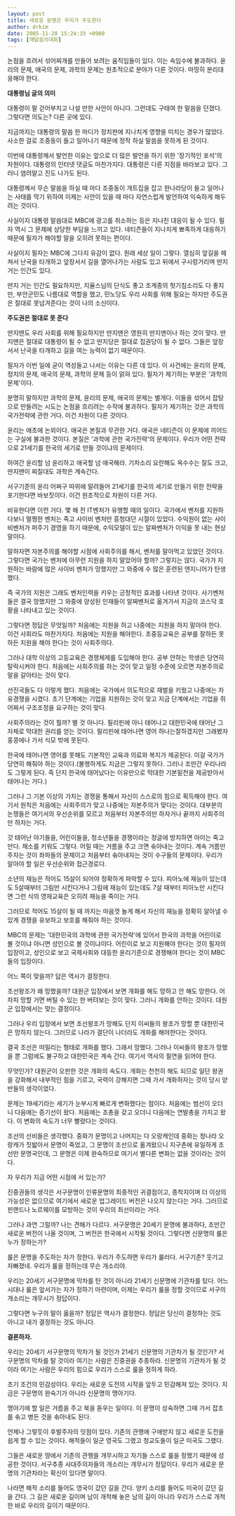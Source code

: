 ```yaml
---
layout: post
title: 새로운 문명은 우리가 주도한다
author: drkim
date: 2005-11-28 15:24:33 +0900
tags: [깨달음의대화]
---
```

논점을 흐려서 섞어찌개를 만들어 보려는 움직임들이 있다. 이는 속임수에 불과하다. 윤리의 문제, 애국의 문제, 과학의 문제는 원초적으로 분야가 다른 것이다. 마땅히 분리대응해야 한다. 

**대통령님 글의 의미**

대통령이 팔 걷어부치고 나설 만한 사안이 아니다. 그런데도 구태여 한 말씀을 던졌다. 그렇다면 의도는? 다른 곳에 있다. 

지금까지는 대통령의 말씀 한 마디가 정치판에 지나치게 영향을 미치는 경우가 많았다. 사소한 걸로 조중동이 들고 일어나기 때문에 정작 하실 말씀을 못하게 된 것이다. 

이번에 대통령께서 발언한 이유는 앞으로 더 많은 발언을 하기 위한 '장기적인 포석'의 차원이다. 대통령의 인터넷 댓글도 마찬가지다. 대통령은 다른 지점을 바라보고 있다. 그러니 염려말고 진도 나가도 된다. 

대통령께서 무슨 말씀을 하실 때 마다 조중동이 개트집을 잡고 한나라당이 들고 일어나는 사태를 막기 위하여 이제는 사안이 있을 때 마다 자연스럽게 발언하여 익숙하게 해두려는 것이다. 

사실이지 대통령 말씀대로 MBC에 광고를 취소하는 등은 지나친 대응이 될 수 있다. 필자 역시 그 문제에 상당한 부담을 느끼고 있다. 네티즌들이 지나치게 뾰족하게 대응하기 때문에 필자가 해야할 말을 오히려 못하는 편이다.

사실이지 필자는 MBC에 그다지 유감이 없다. 원래 세상 일이 그렇다. 열심히 앞길을 헤쳐서 난국을 타개하고 앞장서서 길을 열어나가는 사람도 있고 뒤에서 구시렁거리며 딴지거는 인간도 있다. 

딴지 거는 인간도 필요하지만, 지율스님의 단식도 좋고 조계종의 헛기침소리도 다 좋지만, 부안군민도 나름대로 역할을 했고, 민노당도 우리 사회를 위해 필요는 하지만 주도권은 절대로 못넘겨준다는 것이 나의 소신이다. 

**주도권은 절대로 못 준다**

딴지맨도 우리 사회를 위해 필요하지만 딴지맨은 영원히 딴지맨이나 하는 것이 맞다. 딴지맨은 절대로 대통령이 될 수 없고 딴지당은 절대로 집권당이 될 수 없다. 그들은 앞장서서 난국을 타개하고 길을 여는 능력이 없기 때문이다.

필자가 이번 일에 굳이 역성들고 나서는 이유는 다른 데 있다. 이 사건에는 윤리의 문제, 정치의 문제, 애국의 문제, 과학의 문제 등이 얽혀 있다. 필자가 제기하는 부분은 '과학의 문제'이다. 

분명히 말하지만 과학의 문제, 윤리의 문제, 애국의 문제는 별개다. 이들을 섞어서 잡탕으로 만들려는 시도는 논점을 흐리려는 수작에 불과하다. 필자가 제기하는 것은 과학의 국가전략에 관한 거다. 이건 차원이 다른 것이다. 

윤리는 애초에 논외이다. 애국은 본질과 무관한 거다. 애국은 네티즌이 이 문제에 끼어드는 구실에 불과한 것이다. 본질은 '과학에 관한 국가전략'의 문제이다. 우리가 어떤 전략으로 21세기를 한국의 세기로 만들 것이냐의 문제이다. 

하여간 윤리할 넘 윤리하고 애국할 넘 애국해라. 기차소리 요란해도 옥수수는 잘도 크고, 딴지맨이 찌질대도 과학은 계속간다. 

서구기준의 윤리 어쩌구 따위에 말려들어 21세기를 한국의 세기로 만들기 위한 전략을 포기한다면 바보짓이다. 이건 원초적으로 차원이 다른 거다. 

비유한다면 이런 거다. 몇 해 전 IT벤처가 유행할 때의 일이다. 국가에서 벤처를 지원하다보니 멀쩡한 벤처는 죽고 사이비 벤처만 흥청대던 시절이 있었다. 수익원이 없는 사이비벤처가 퍼주기 경영을 하기 때문에, 수익모델이 있는 알짜벤처가 이익을 못 내는 현상 말이다. 

말하자면 자본주의를 해야할 시점에 사회주의를 해서, 벤처를 말아먹고 있었던 것이다. 그렇다면 국가는 벤처에 아무런 지원을 하지 말았어야 할까? 그렇지는 않다. 국가가 지원하는 바람에 많은 사이비 벤처가 망했지만 그 와중에 수 많은 훈련된 엔지니어가 탄생했다.

즉 국가의 지원은 그래도 벤처인력을 키우는 긍정적인 효과를 나타낸 것이다. 사기벤처들은 결국 망했지만 그 와중에 양성된 인재들이 알짜벤처로 옮겨가서 지금의 코스닥 호황을 나타내고 있는 것이다. 

그렇다면 정답은 무엇일까? 처음에는 지원을 하고 나중에는 지원을 하지 말아야 한다. 이건 사회라도 마찬가지다. 처음에는 지원을 해야한다. 초중등교육은 공부를 잘하든 못하든 지원을 해야 한다는 것이 사회주의다. 

그러나 대학 이상의 고등교육은 경쟁체제를 도입해야 한다. 공부 안하는 학생은 당연히 탈락시켜야 한다. 처음에는 사회주의를 하는 것이 맞고 일정 수준에 오르면 자본주의로 말을 갈아타는 것이 맞다. 

선진국들도 다 이렇게 했다. 처음에는 국가에서 의도적으로 재벌을 키웠고 나중에는 자유경쟁을 시켰다. 초기 단계에는 기업을 지원하는 것이 맞고 지금 단계에서는 기업을 쥐어짜서 구조조정을 요구하는 것이 맞다. 

사회주의라는 것이 뭘까? 별 것 아니다. 필리핀에 아니 태어나고 대한민국에 태어난 그 자체로 막대한 권리를 얻는 것이다. 필리핀에 태어나면 영어 하나는잘하겠지만 그래봤자 홍콩에나 가서 식모 밖에 못된다. 

한국에 태어나면 영어를 못해도 기본적인 교육과 의료와 복지가 제공된다. 이걸 국가가 당연히 해줘야 하는 것이다.(불행하게도 지금은 그렇지 못하다. 그러나 조만간 우리나라도 그렇게 된다. 즉 단지 한국에 태어났다는 이유만으로 막대한 기본밑천을 제공받아서 태어나는 거다.) 

그러나 그 기본 이상의 가치는 경쟁을 통해서 자신이 스스로의 힘으로 획득해야 한다. 여기서 원칙은 처음에는 사회주의가 맞고 나중에는 자본주의가 맞다는 것이다. 대부분의 논쟁들은 여기서의 우선순위를 모르고 처음부터 자본주의만 하자거나 끝까지 사회주의만 하자는 거다. 

갓 태어난 아기들을, 어린이들을, 청소년들을 경쟁이라는 정글에 방치하면 아이는 죽고 만다. 채소를 키워도 그렇다. 어릴 때는 거름을 주고 크면 솎아내는 것이다. 계속 거름만 주자는 것이 좌파들의 문제이고 처음부터 솎아내자는 것이 수구들의 문제이다. 우리가 알아야 할 일은 우선순위와 접근경로다. 

소년의 재능은 적어도 15살이 되어야 정확하게 파악할 수 있다. 피아노에 재능이 있는데도 5살때부터 그림만 시킨다거나 그림에 재능이 있는데도 7살 때부터 피아노만 시킨다면 그런 식의 영재교육은 오히려 재능을 죽이는 거다.

그러므로 적어도 15살이 될 때 까지는 마음껏 놀게 해서 자신의 재능을 정확히 알아낼 수 있게 경쟁을 유보하고 보호를 해줘야 하는 것이다. 

MBC의 문제는 '대한민국의 과학에 관한 국가전략'에 있어서 한국의 과학을 어린이로 볼 것이냐 아니면 성인으로 볼 것이냐이다. 어린이로 보고 지원해야 한다는 것이 필자의 입장이고, 성인으로 보고 국제사회와 대등한 윤리기준으로 경쟁해야 한다는 것이 MBC들의 입장이다. 

어느 쪽이 맞을까? 답은 역사가 결정한다. 

조선왕조가 왜 망했을까? 대원군 입장에서 보면 개화를 해도 망하고 안 해도 망한다. 어차피 망할 거면 버틸 수 있는 한 버텨보는 것이 맞다. 그러니 개화를 안하는 것이다. 대원군 입장에서는 맞는 결정이다. 

그러나 우리 입장에서 보면 조선왕조가 망해도 단지 이씨들의 왕조가 망할 뿐 대한민국은 망하지 않는다. 그러므로 나라가 결단이 나더라도 개화를 해야한다는 것이다. 

결국 조선은 떠밀리는 형태로 개화를 했다. 그래서 망했다. 그러나 이씨들의 왕조가 망했을 뿐 그럼에도 불구하고 대한민국은 계속 간다. 여기서 역사의 필연을 읽어야 한다. 

무엇인가? 대원군이 오판한 것은 개화의 속도다. 개화는 천천히 해도 되므로 일단 왕권을 강화해서 내부적인 힘을 기르고, 국력이 강해지면 그때 가서 개화하자는 것이 당시 양반들의 생각이었다. 

문제는 19세기라는 세기가 눈부시게 빠르게 변화했다는 점이다. 처음에는 범선이 오더니 다음에는 증기선이 왔다. 처음에는 조총을 갖고 오더니 다음에는 연발총을 가지고 왔다. 이 변화의 속도가 너무 빨랐다는 것이다. 

조선의 선비들은 생각했다. 중화가 문명이고 나머지는 다 오랑캐인데 중화는 청나라 오랑캐가 짓밟아서 문명이 죽었고, 그 문명이 조선으로 옮겨왔으니 지구촌에 유일하게 조선만 문명국인데, 그 문명은 이제 완숙하므로 여기서 별다른 변화는 없을 것이라는 것이다. 

자 우리가 지금 어떤 시점에 서 있는가? 

진중권들의 생각은 서구문명이 인류문명의 최종적인 귀결점이고, 종착지이며 더 이상의 가능성은 없으므로 여기에서 새로운 업그레이드 버전은 나오지 않는다는 거다. 그러므로 핀랜드나 노르웨이를 모방하는 것이 우리의 최선이라는 거다. 

그러나 과연 그럴까? 나는 견해가 다르다. 서구문명은 20세기 문명에 불과하다, 조만간 새로운 버전이 나올 것이며, 그 버전은 한국에서 시작될 것이다. 그렇다면 신문명의 룰은 누가 정하는가?

룰은 문명을 주도하는 자가 정한다. 우리가 주도하면 우리가 룰러다. 서구기준? 웃기고 자빠졌네. 우리가 룰을 정하는데 무슨 개소리야. 

우리는 20세기 서구문명에 막차를 탄 것이 아니라 21세기 신문명에 기관차를 탔다. 어느 시대나 룰은 앞서가는 자가 정하기 마련이며, 이제는 우리가 룰을 정할 것이므로 서구의 개소리는 개무시가 정답이다. 

그렇다면 누구의 말이 옳을까? 정답은 역사가 결정한다. 정답은 당신이 결정하는 것도 아니고 내가 결정하는 것도 아니다. 

**결론하자.**

우리는 20세기 서구문명의 막차가 될 것인가 21세기 신문명의 기관차가 될 것인가? 서구문명의 막차를 탈 것이라 여기는 사람은 진중권을 추종하라. 신문명의 기관차가 될 것이라 여기는 사람은 우리의 힘으로 우리가 스스로 룰을 정하게 하라.

초기 조건의 민감성이다. 우리는 새로운 도전의 시작을 앞두고 민감해져 있는 것이다. 지금은 구문명의 완숙기가 아니라 신문명의 맹아기다. 

맹아기에 할 일은 거름을 주고 북을 돋우는 일이다. 이 문명이 성숙하면 그때 가서 잡초를 솎고 병든 것을 솎아내도 된다. 

언제나 그렇듯이 후발주자의 잇점이 있다. 기존의 관행에 구애받지 않고 새로운 도전을 쉽게 할 수 있는 것이다. 해적들이 일군 영국도 그랬고 청교도들이 일군 미국도 그랬다. 

그들은 새로운 땅에서 기존의 관행을 개무시하고 자기들 스스로 룰을 정했기 때문에 성공한 것이다. 서구추종 사대주의자들의 개소리는 개무시가 정답이다. 우리가 새로운 문명의 기관차라는 확신이 있다면 말이다.

나라면 해적 소리를 들어도 영국이 갔던 길을 간다. 양키 소리를 들어도 미국이 갔던 길을 간다. 그 길은 새로운 길이며 남이 개척해 놓은 남의 길이 아니라 우리가 스스로 개척한 바로 우리의 길이기 때문이다.